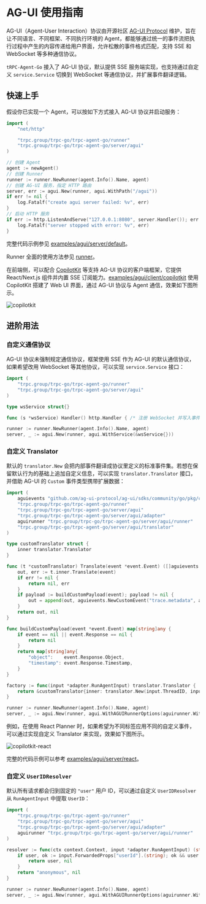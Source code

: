 # AG-UI 使用指南

AG-UI（Agent-User Interaction）协议由开源社区 [AG-UI Protocol](https://github.com/ag-ui-protocol/ag-ui) 维护，旨在让不同语言、不同框架、不同执行环境的 Agent，都能够通过统一的事件流把执行过程中产生的内容传递给用户界面，允许松散的事件格式匹配，支持 SSE 和 WebSocket 等多种通信协议。

`tRPC-Agent-Go` 接入了 AG-UI 协议，默认提供 SSE 服务端实现，也支持通过自定义 `service.Service` 切换到 WebSocket 等通信协议，并扩展事件翻译逻辑。

## 快速上手

假设你已实现一个 Agent，可以按如下方式接入 AG-UI 协议并启动服务：

```go
import (
    "net/http"

    "trpc.group/trpc-go/trpc-agent-go/runner"
    "trpc.group/trpc-go/trpc-agent-go/server/agui"
)

// 创建 Agent
agent := newAgent()
// 创建 Runner
runner := runner.NewRunner(agent.Info().Name, agent)
// 创建 AG-UI 服务，指定 HTTP 路由
server, err := agui.New(runner, agui.WithPath("/agui"))
if err != nil {
    log.Fatalf("create agui server failed: %v", err)
}
// 启动 HTTP 服务
if err := http.ListenAndServe("127.0.0.1:8080", server.Handler()); err != nil {
    log.Fatalf("server stopped with error: %v", err)
}
```

完整代码示例参见 [examples/agui/server/default](https://github.com/trpc-group/trpc-agent-go/tree/main/examples/agui/server/default)。

Runner 全面的使用方法参见 [runner](./runner.md)。

在前端侧，可以配合 [CopilotKit](https://github.com/CopilotKit/CopilotKit) 等支持 AG-UI 协议的客户端框架，它提供 React/Next.js 组件并内置 SSE 订阅能力。[examples/agui/client/copilotkit](https://github.com/trpc-group/trpc-agent-go/tree/main/examples/agui/client/copilotkit) 使用 CopilotKit 搭建了 Web UI 界面，通过 AG-UI 协议与 Agent 通信，效果如下图所示。

![copilotkit](../assets/img/agui/copilotkit.png)

## 进阶用法

### 自定义通信协议

AG-UI 协议未强制规定通信协议，框架使用 SSE 作为 AG-UI 的默认通信协议，如果希望改用 WebSocket 等其他协议，可以实现 `service.Service` 接口：

```go
import (
    "trpc.group/trpc-go/trpc-agent-go/runner"
    "trpc.group/trpc-go/trpc-agent-go/server/agui"
)

type wsService struct{}

func (s *wsService) Handler() http.Handler { /* 注册 WebSocket 并写入事件 */ }

runner := runner.NewRunner(agent.Info().Name, agent)
server, _ := agui.New(runner, agui.WithService(&wsService{}))
```

### 自定义 Translator

默认的 `translator.New` 会把内部事件翻译成协议里定义的标准事件集。若想在保留默认行为的基础上追加自定义信息，可以实现 `translator.Translator` 接口，并借助 AG-UI 的 `Custom` 事件类型携带扩展数据：

```go
import (
    aguievents "github.com/ag-ui-protocol/ag-ui/sdks/community/go/pkg/core/events"
    "trpc.group/trpc-go/trpc-agent-go/runner"
    "trpc.group/trpc-go/trpc-agent-go/server/agui"
    "trpc.group/trpc-go/trpc-agent-go/server/agui/adapter"
    aguirunner "trpc.group/trpc-go/trpc-agent-go/server/agui/runner"
    "trpc.group/trpc-go/trpc-agent-go/server/agui/translator"
)

type customTranslator struct {
    inner translator.Translator
}

func (t *customTranslator) Translate(event *event.Event) ([]aguievents.Event, error) {
    out, err := t.inner.Translate(event)
    if err != nil {
        return nil, err
    }
    if payload := buildCustomPayload(event); payload != nil {
        out = append(out, aguievents.NewCustomEvent("trace.metadata", aguievents.WithValue(payload)))
    }
    return out, nil
}

func buildCustomPayload(event *event.Event) map[string]any {
    if event == nil || event.Response == nil {
        return nil
    }
    return map[string]any{
        "object":    event.Response.Object,
        "timestamp": event.Response.Timestamp,
    }
}

factory := func(input *adapter.RunAgentInput) translator.Translator {
    return &customTranslator{inner: translator.New(input.ThreadID, input.RunID)}
}

runner := runner.NewRunner(agent.Info().Name, agent)
server, _ := agui.New(runner, agui.WithAGUIRunnerOptions(aguirunner.WithTranslatorFactory(factory)))
```

例如，在使用 React Planner 时，如果希望为不同标签应用不同的自定义事件，可以通过实现自定义 Translator 来实现，效果如下图所示。

![copilotkit-react](../assets/img/agui/copilotkit-react.png)

完整的代码示例可以参考 [examples/agui/server/react](https://github.com/trpc-group/trpc-agent-go/tree/main/examples/agui/server/react)。

### 自定义 `UserIDResolver`

默认所有请求都会归到固定的 `"user"` 用户 ID，可以通过自定义 `UserIDResolver` 从 `RunAgentInput` 中提取 `UserID`：

```go
import (
    "trpc.group/trpc-go/trpc-agent-go/runner"
    "trpc.group/trpc-go/trpc-agent-go/server/agui"
    "trpc.group/trpc-go/trpc-agent-go/server/agui/adapter"
    aguirunner "trpc.group/trpc-go/trpc-agent-go/server/agui/runner"
)

resolver := func(ctx context.Context, input *adapter.RunAgentInput) (string, error) {
    if user, ok := input.ForwardedProps["userId"].(string); ok && user != "" {
        return user, nil
    }
    return "anonymous", nil
}

runner := runner.NewRunner(agent.Info().Name, agent)
server, _ := agui.New(runner, agui.WithAGUIRunnerOptions(aguirunner.WithUserIDResolver(resolver)))
```
